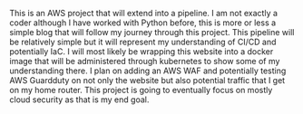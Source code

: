 This is an AWS project that will extend into a pipeline.  I am not exactly a coder although I have worked with Python before, this is more or less a simple blog that will follow my journey through this project.
This pipeline will be relatively simple but it will represent my understanding of CI/CD and potentially IaC.  I will most likely be wrapping this website into a docker image that will be administered through kubernetes to show some of my understanding there.
I plan on adding an AWS WAF and potentially testing AWS Guardduty on not only the website but also potential traffic that I get on my home router.
This project is going to eventually focus on mostly cloud security as that is my end goal.
